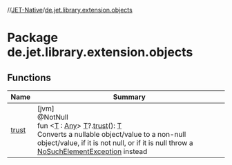 //[JET-Native](../../index.md)/[de.jet.library.extension.objects](index.md)

# Package de.jet.library.extension.objects

## Functions

| Name | Summary |
|---|---|
| [trust](trust.md) | [jvm]<br>@NotNull<br>fun &lt;[T](trust.md) : [Any](https://kotlinlang.org/api/latest/jvm/stdlib/kotlin/-any/index.html)&gt; [T](trust.md)?.[trust](trust.md)(): [T](trust.md)<br>Converts a nullable object/value to a non-null object/value, if it is not null, or if it is null throw a [NoSuchElementException](https://kotlinlang.org/api/latest/jvm/stdlib/kotlin/-no-such-element-exception/index.html) instead |
